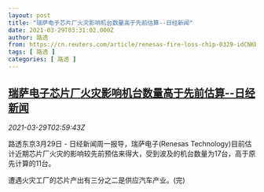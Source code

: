 ```yaml
---
layout: post
title: "瑞萨电子芯片厂火灾影响机台数量高于先前估算--日经新闻"
date: 2021-03-29T03:31:02.000Z
author: 路透
from: https://cn.reuters.com/article/renesas-fire-loss-chip-0329-idCNKBS2BL07S
tags: [ 路透 ]
categories: [ 路透 ]
---
```

<!--1616988662000-->
[瑞萨电子芯片厂火灾影响机台数量高于先前估算--日经新闻](https://cn.reuters.com/article/renesas-fire-loss-chip-0329-idCNKBS2BL07S)
------

<div>
<div><i>2021-03-29T02:59:43Z</i></div><p>路透东京3月29日 - 日经新闻周一报导，瑞萨电子(Renesas Technology)目前估计近期芯片厂火灾的影响较先前预估来得大，受到波及的机台数量为17台，高于原先计算的11台。</p><p>遭遇火灾工厂的芯片产出有三分之二是供应汽车产业。(完)</p>
</div>

